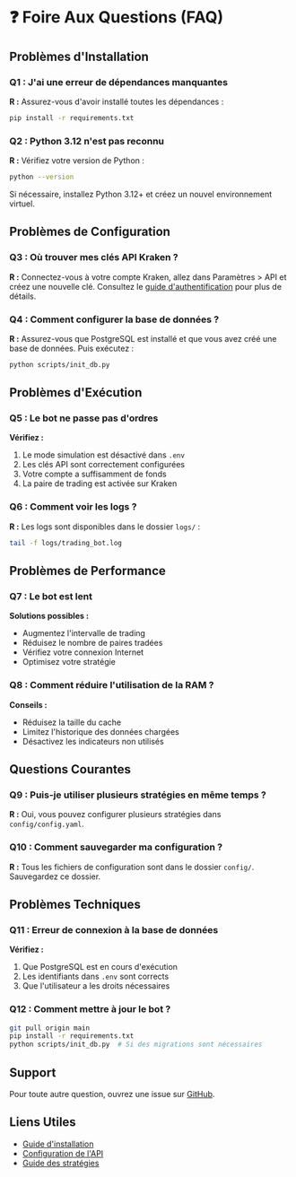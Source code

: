 # ❓ Foire Aux Questions (FAQ)

## Problèmes d'Installation

### Q1 : J'ai une erreur de dépendances manquantes
**R :** Assurez-vous d'avoir installé toutes les dépendances :
```bash
pip install -r requirements.txt
```

### Q2 : Python 3.12 n'est pas reconnu
**R :** Vérifiez votre version de Python :
```bash
python --version
```
Si nécessaire, installez Python 3.12+ et créez un nouvel environnement virtuel.

## Problèmes de Configuration

### Q3 : Où trouver mes clés API Kraken ?
**R :** Connectez-vous à votre compte Kraken, allez dans Paramètres > API et créez une nouvelle clé. Consultez le [guide d'authentification](getting_started/api_authentication.md) pour plus de détails.

### Q4 : Comment configurer la base de données ?
**R :** Assurez-vous que PostgreSQL est installé et que vous avez créé une base de données. Puis exécutez :
```bash
python scripts/init_db.py
```

## Problèmes d'Exécution

### Q5 : Le bot ne passe pas d'ordres
**Vérifiez :**
1. Le mode simulation est désactivé dans `.env`
2. Les clés API sont correctement configurées
3. Votre compte a suffisamment de fonds
4. La paire de trading est activée sur Kraken

### Q6 : Comment voir les logs ?
**R :** Les logs sont disponibles dans le dossier `logs/` :
```bash
tail -f logs/trading_bot.log
```

## Problèmes de Performance

### Q7 : Le bot est lent
**Solutions possibles :**
- Augmentez l'intervalle de trading
- Réduisez le nombre de paires tradées
- Vérifiez votre connexion Internet
- Optimisez votre stratégie

### Q8 : Comment réduire l'utilisation de la RAM ?
**Conseils :**
- Réduisez la taille du cache
- Limitez l'historique des données chargées
- Désactivez les indicateurs non utilisés

## Questions Courantes

### Q9 : Puis-je utiliser plusieurs stratégies en même temps ?
**R :** Oui, vous pouvez configurer plusieurs stratégies dans `config/config.yaml`.

### Q10 : Comment sauvegarder ma configuration ?
**R :** Tous les fichiers de configuration sont dans le dossier `config/`. Sauvegardez ce dossier.

## Problèmes Techniques

### Q11 : Erreur de connexion à la base de données
**Vérifiez :**
1. Que PostgreSQL est en cours d'exécution
2. Les identifiants dans `.env` sont corrects
3. Que l'utilisateur a les droits nécessaires

### Q12 : Comment mettre à jour le bot ?
```bash
git pull origin main
pip install -r requirements.txt
python scripts/init_db.py  # Si des migrations sont nécessaires
```

## Support

Pour toute autre question, ouvrez une issue sur [GitHub](https://github.com/yourusername/Kraken_Bot/issues).

## Liens Utiles

- [Guide d'installation](getting_started/installation.md)
- [Configuration de l'API](getting_started/api_authentication.md)
- [Guide des stratégies](user_guide/strategies.md)
